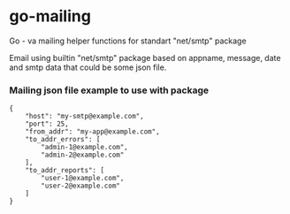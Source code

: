 # go-mailing
Go - va mailing helper functions for standart "net/smtp" package

Email using builtin "net/smtp" package based on appname, message, date and smtp data that could be some json file.

<h3>Mailing json file example to use with package</h3>

```
{
    "host": "my-smtp@example.com",
    "port": 25,
    "from_addr": "my-app@example.com",
    "to_addr_errors": [
        "admin-1@example.com",
        "admin-2@example.com"
    ],
    "to_addr_reports": [
        "user-1@example.com",
        "user-2@example.com"
    ]
}
```
